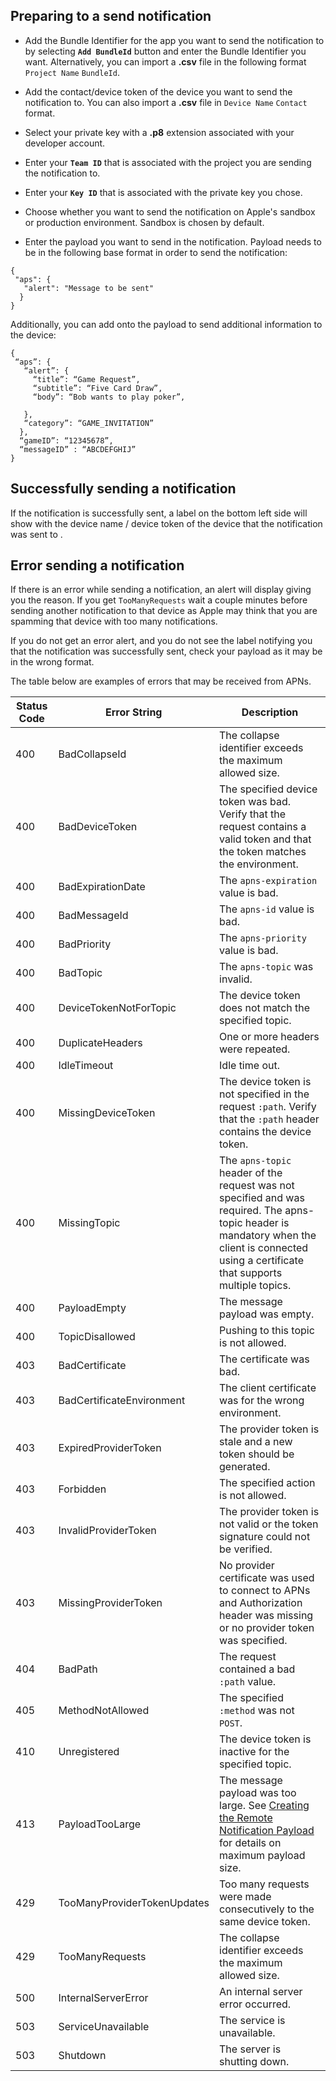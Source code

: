 ## Preparing to a send notification

* Add the Bundle Identifier for the app you want to send the notification to by selecting **`Add BundleId`** button and enter the Bundle Identifier you want. Alternatively, you can import a **.csv** file in the following format `Project Name` `BundleId`.

* Add the contact/device token of the device you want to send the notification to. You can also import a **.csv** file in `Device Name` `Contact` format.

* Select your private key with a  **.p8** extension associated with your developer account.

* Enter your **`Team ID`** that is associated with the project you are sending the notification to. 

* Enter your  **`Key ID`** that is associated with the private key you chose.

* Choose whether you want to send the notification on Apple's sandbox or production environment. Sandbox is chosen by default.

* Enter the payload you want to send in the notification. Payload needs to be in the following base format in order to send the notification:
```
{
 "aps": {
   "alert": "Message to be sent"
  }
}
```

Additionally, you can add onto the payload to send additional information to the device:
```
{
 “aps”: {
   “alert”: {
     “title”: “Game Request”,
     “subtitle”: “Five Card Draw”,
     “body”: “Bob wants to play poker”,

   },
   “category”: “GAME_INVITATION”
  },
  “gameID”: “12345678”,
  “messageID” : “ABCDEFGHIJ”
}
```
## Successfully sending a notification

If the notification is successfully sent, a label on the bottom left side will show with the device name / device token of the device that the notification was sent to .

## Error sending a notification

If there is an error while sending a notification, an alert will display giving you the reason. If you get `TooManyRequests` wait a couple minutes before sending another notification to that device as Apple may think that you are spamming that device with too many notifications. 

If you do not get an error alert, and you do not see the label notifying you that the notification was successfully sent, check your payload as it may be in the wrong format. 

The table below are examples of errors that may be received from APNs.

| Status Code | Error String | Description |
|--|--|--|
| 400 | BadCollapseId | The collapse identifier exceeds the maximum allowed size. |
| 400 | BadDeviceToken | The specified device token was bad. Verify that the request contains a valid token and that the token matches the environment. |
| 400 | BadExpirationDate | The `apns-expiration` value is bad. |
| 400 | BadMessageId | The `apns-id` value is bad. |
| 400 | BadPriority | The `apns-priority` value is bad. |
| 400 | BadTopic | The `apns-topic` was invalid. |
| 400 | DeviceTokenNotForTopic | The device token does not match the specified topic. |
| 400 | DuplicateHeaders | One or more headers were repeated. |
| 400 | IdleTimeout | Idle time out. |
| 400 | MissingDeviceToken | The device token is not specified in the request `:path`. Verify that the `:path` header contains the device token. |
| 400 | MissingTopic | The `apns-topic` header of the request was not specified and was required. The apns-topic header is mandatory when the client is connected using a certificate that supports multiple topics. |
| 400 | PayloadEmpty | The message payload was empty. |
| 400 | TopicDisallowed | Pushing to this topic is not allowed. |
| 403 | BadCertificate | The certificate was bad. |
| 403 | BadCertificateEnvironment | The client certificate was for the wrong environment. |
| 403 | ExpiredProviderToken | The provider token is stale and a new token should be generated. |
| 403 | Forbidden | The specified action is not allowed. |
| 403 | InvalidProviderToken | The provider token is not valid or the token signature could not be verified. |
| 403 | MissingProviderToken | No provider certificate was used to connect to APNs and Authorization header was missing or no provider token was specified. |
| 404 | BadPath | The request contained a bad `:path` value. |
| 405 | MethodNotAllowed | The specified `:method` was not `POST`. |
| 410 | Unregistered | The device token is inactive for the specified topic. |
| 413 | PayloadTooLarge | The message payload was too large. See [Creating the Remote Notification Payload](https://developer.apple.com/library/archive/documentation/NetworkingInternet/Conceptual/RemoteNotificationsPG/CreatingtheNotificationPayload.html#//apple_ref/doc/uid/TP40008194-CH10-SW1) for details on maximum payload size. |
| 429 | TooManyProviderTokenUpdates | Too many requests were made consecutively to the same device token. |
| 429 | TooManyRequests | The collapse identifier exceeds the maximum allowed size. |
| 500 | InternalServerError | An internal server error occurred. |
| 503 | ServiceUnavailable | The service is unavailable. |
| 503 | Shutdown | The server is shutting down. |
